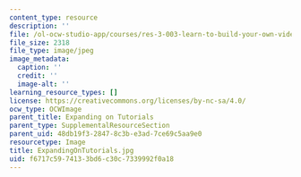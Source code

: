 ```yaml
---
content_type: resource
description: ''
file: /ol-ocw-studio-app/courses/res-3-003-learn-to-build-your-own-videogame-with-the-unity-game-engine-and-microsoft-kinect-january-iap-2017/f6717c5974133bd6c30c7339992f0a18_ExpandingOnTutorials.jpg
file_size: 2318
file_type: image/jpeg
image_metadata:
  caption: ''
  credit: ''
  image-alt: ''
learning_resource_types: []
license: https://creativecommons.org/licenses/by-nc-sa/4.0/
ocw_type: OCWImage
parent_title: Expanding on Tutorials
parent_type: SupplementalResourceSection
parent_uid: 48db19f3-2847-8c3b-e3ad-7ce69c5aa9e0
resourcetype: Image
title: ExpandingOnTutorials.jpg
uid: f6717c59-7413-3bd6-c30c-7339992f0a18
---
```

